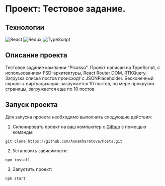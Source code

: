 # Проект: Тестовое задание.

## Технологии
![React](https://img.shields.io/badge/-React-61daf8?logo=react&logoColor=black)
![Redux](https://img.shields.io/badge/Redux-violet?logo=Redux&logoColor=violet&labelColor=white)
![TypeScript](https://img.shields.io/badge/TypeScript-blue?logo=TypeScript&logoColor=black&labelColor=white)

## Описание  проекта
Тестовое задание компании "Picasso". Проект написан на TypeScript, c использованием FSD-архитектуры, React Router DOM, RTKQuery.
Загрузка списка постов происходт с JSONPlaceholder.
Бесконечный скролл + виртуацизация: загружается 10 постов, по мере прокрутки страницы, загружается еще по 10 постов
## Запуск проекта

Для запуска проекта необходимо выполнить следующие действия:

1. Склонировать проект на ваш компьютер с [Github](https://github.com/AnnaKharatova/Posts.git) с помощью команды:
```
git clone https://github.com/AnnaKharatova/Posts.git
```
2. Установить зависимости:
```
npm install
```
3. Запустить проект:
```
npm start
```